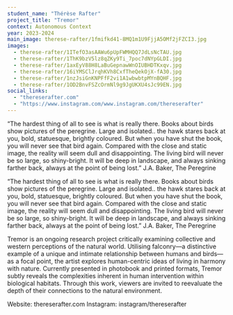 ```yaml
---
student_name: "Thérèse Rafter"
project_title: "Tremor"
context: Autonomous Context
year: 2023-2024
main_image: therese-rafter/1fmifkd41-8MQ1m1U9FjjA5OMf2jFZCI3.jpg
images:
  - therese-rafter/1ITefO3asAAWu6pUpFWMHQQ7JdLsNcTAU.jpg
  - therese-rafter/1ThK9bzV5lz8qZKy9Ti_7poc7dNYpGLDI.jpg
  - therese-rafter/1axEyV88H8LaBuGepnawWnOIUBHDTKxqv.jpg
  - therese-rafter/16iYMSClJrqhKVh8CxfTheQekOjX-fA30.jpg
  - therese-rafter/1nzJsiGnKNPFfF2vi1A1wbwbtpMYnBQHF.jpg
  - therese-rafter/1OD2BnvFSZcOrmNl9g9JgUKXU4sJc99EN.jpg
social_links:
  - "thereserafter.com"
  - "https://www.instagram.com/www.instagram.com/thereserafter"
---
```


“The hardest thing of all to see is what is really there. Books about birds show pictures of the peregrine. Large and isolated.. the hawk stares back at you, bold, statuesque, brightly coloured. But when you have shut the book, you will never see that bird again. Compared with the close and static image, the reality will seem dull and disappointing. The living bird will never be so large, so shiny-bright. It will be deep in landscape, and always sinking farther back, always at the point of being lost.”     J.A. Baker, The Peregrine


“The hardest thing of all to see is what is really there. Books about birds show pictures of the peregrine. Large and isolated.. the hawk stares back at you, bold, statuesque, brightly coloured. But when you have shut the book, you will never see that bird again. Compared with the close and static image, the reality will seem dull and disappointing. The living bird will never be so large, so shiny-bright. It will be deep in landscape, and always sinking farther back, always at the point of being lost.”     J.A. Baker, The Peregrine

Tremor is an ongoing research project critically examining collective and western perceptions of the natural world. Utilising falconry—a distinctive example of a unique and intimate relationship between humans and birds—as a focal point, the artist explores human-centric ideas of living in harmony with nature. Currently presented in photobook and printed formats, Tremor subtly reveals the complexities inherent in human intervention within biological habitats. Through this work, viewers are invited to reevaluate the depth of their connections to the natural environment.

Website: thereserafter.com
Instagram: instagram/thereserafter
